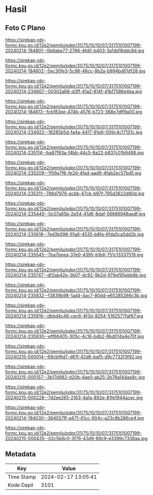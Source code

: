 # Hasil

## Foto C Plano

https://sirekap-obj-formc.kpu.go.id/12e2/pemilu/pdpr/31/75/10/10/07/3175101007199-20240214-184801--0b6abe77-2766-4fd0-b403-3a1dd16ddc8d.jpg

https://sirekap-obj-formc.kpu.go.id/12e2/pemilu/pdpr/31/75/10/10/07/3175101007199-20240214-184602--5ec30fe3-5c98-46cc-9b2a-b994bd61d128.jpg

https://sirekap-obj-formc.kpu.go.id/12e2/pemilu/pdpr/31/75/10/10/07/3175101007199-20240214-234807--00302a68-d3ff-41a2-814f-41bf7586e4ea.jpg

https://sirekap-obj-formc.kpu.go.id/12e2/pemilu/pdpr/31/75/10/10/07/3175101007199-20240214-184613--fcbf83ee-474b-4576-b723-368e7dff9a00.jpg

https://sirekap-obj-formc.kpu.go.id/12e2/pemilu/pdpr/31/75/10/10/07/3175101007199-20240214-234922--18285b5d-fa4a-4417-91e6-009c4c17131c.jpg

https://sirekap-obj-formc.kpu.go.id/12e2/pemilu/pdpr/31/75/10/10/07/3175101007199-20240214-235114--ba87f93a-f4bb-44c5-8a22-b837c01b9488.jpg

https://sirekap-obj-formc.kpu.go.id/12e2/pemilu/pdpr/31/75/10/10/07/3175101007199-20240214-235209--1f56e7f6-fe2d-4fad-aad9-4fab2ec57bd5.jpg

https://sirekap-obj-formc.kpu.go.id/12e2/pemilu/pdpr/31/75/10/10/07/3175101007199-20240214-235311--786d7976-acbb-47cb-b97f-795d3622d80d.jpg

https://sirekap-obj-formc.kpu.go.id/12e2/pemilu/pdpr/31/75/10/10/07/3175101007199-20240214-235449--0c07a65b-2e54-41d6-8daf-56666948aedf.jpg

https://sirekap-obj-formc.kpu.go.id/12e2/pemilu/pdpr/31/75/10/10/07/3175101007199-20240214-235618--7ed3b598-91a6-4535-b8fa-6fda5ca5dd2b.jpg

https://sirekap-obj-formc.kpu.go.id/12e2/pemilu/pdpr/31/75/10/10/07/3175101007199-20240214-235545--7ba7beea-37e0-4395-b1b6-751c13337519.jpg

https://sirekap-obj-formc.kpu.go.id/12e2/pemilu/pdpr/31/75/10/10/07/3175101007199-20240214-235747--df2ab42e-3b07-4c92-9b2d-979ef95ebb6b.jpg

https://sirekap-obj-formc.kpu.go.id/12e2/pemilu/pdpr/31/75/10/10/07/3175101007199-20240214-235832--f3839b98-1ad4-4ac7-80dd-e65285266c3b.jpg

https://sirekap-obj-formc.kpu.go.id/12e2/pemilu/pdpr/31/75/10/10/07/3175101007199-20240214-235916--dbbd4c48-cec6-4f3d-9254-5162577faf67.jpg

https://sirekap-obj-formc.kpu.go.id/12e2/pemilu/pdpr/31/75/10/10/07/3175101007199-20240214-235930--eff66405-305c-4c16-bdb2-8bd014a4e70f.jpg

https://sirekap-obj-formc.kpu.go.id/12e2/pemilu/pdpr/31/75/10/10/07/3175101007199-20240215-000014--69cbf6d7-d61f-42d6-baf5-d9c7732f3f92.jpg

https://sirekap-obj-formc.kpu.go.id/12e2/pemilu/pdpr/31/75/10/10/07/3175101007199-20240215-000157--3b17d982-d20b-4ae0-ab25-2b78a144aa9c.jpg

https://sirekap-obj-formc.kpu.go.id/12e2/pemilu/pdpr/31/75/10/10/07/3175101007199-20240215-000228--7d2ee265-2163-4a1a-892e-81fe1944acec.jpg

https://sirekap-obj-formc.kpu.go.id/12e2/pemilu/pdpr/31/75/10/10/07/3175101007199-20240214-184030--364057ff-a471-41cc-904c-a23c8b286ce4.jpg

https://sirekap-obj-formc.kpu.go.id/12e2/pemilu/pdpr/31/75/10/10/07/3175101007199-20240215-000435--02c5b6c0-3f76-43d9-89c9-e3399c7338aa.jpg


## Metadata

| Key        | Value               |
| ---------- | ------------------- |
| Time Stamp | 2024-02-17 13:05:41 |
| Kode Dapil | 3101                |



